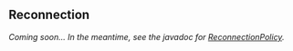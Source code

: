 <!--
Licensed to the Apache Software Foundation (ASF) under one
or more contributor license agreements.  See the NOTICE file
distributed with this work for additional information
regarding copyright ownership.  The ASF licenses this file
to you under the Apache License, Version 2.0 (the
"License"); you may not use this file except in compliance
with the License.  You may obtain a copy of the License at

  http://www.apache.org/licenses/LICENSE-2.0

Unless required by applicable law or agreed to in writing,
software distributed under the License is distributed on an
"AS IS" BASIS, WITHOUT WARRANTIES OR CONDITIONS OF ANY
KIND, either express or implied.  See the License for the
specific language governing permissions and limitations
under the License.
-->

## Reconnection

*Coming soon... In the meantime, see the javadoc for [ReconnectionPolicy].*

<!--
TODO cover:
- reconnection policy
- scheduled reconnections vs. gossip events
-->

[ReconnectionPolicy]: http://docs.datastax.com/en/drivers/java/3.3/com/datastax/driver/core/policies/ReconnectionPolicy.html
